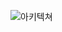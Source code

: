 ![아키텍쳐](https://github.com/lsh96900410/practice/assets/133841235/d4446320-6912-4d56-8379-504bec146da9)
